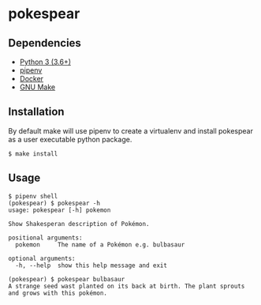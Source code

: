 # pokespear

## Dependencies

 * [Python 3 (3.6+)](https://docs.python.org/3.6/using/index.html)
 * [pipenv](https://github.com/pypa/pipenv#installation)
 * [Docker](https://docs.docker.com/engine/install/)
 * [GNU Make](https://www.gnu.org/software/make/)

## Installation

By default make will use pipenv to create a virtualenv and install pokespear
as a user executable python package.

    $ make install

## Usage

    $ pipenv shell
    (pokespear) $ pokespear -h
    usage: pokespear [-h] pokemon

    Show Shakesperan description of Pokémon.

    positional arguments:
      pokemon     The name of a Pokémon e.g. bulbasaur

    optional arguments:
      -h, --help  show this help message and exit
    
    (pokespear) $ pokespear bulbasaur
    A strange seed wast planted on its back at birth. The plant sprouts and grows with this pokémon. 
